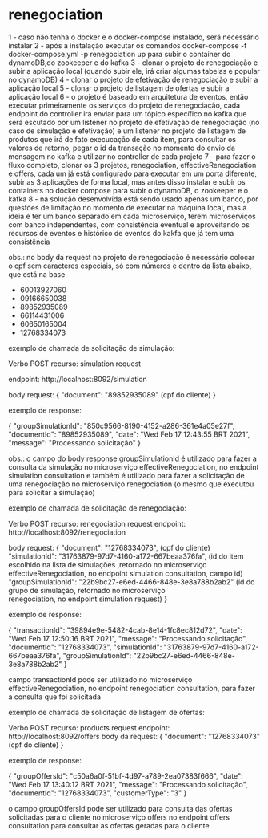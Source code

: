 # renegociation
1 - caso não tenha o docker e o docker-compose instalado, será necessário instalar
2 - após a instalação executar os comandos docker-compose -f docker-compose.yml -p renegociation up para subir o container do dynamoDB,do zookeeper e do kafka
3 - clonar o projeto de renegociação e subir a aplicação local (quando subir ele, irá criar algumas tabelas e popular no dynamoDB)
4 - clonar o projeto de efetivação de renegociação e subir a aplicação local
5 - clonar o projeto de listagem de ofertas e subir a aplicação local
6 - o projeto é baseado em arquitetura de eventos, então executar primeiramente os serviços do projeto de renegociação, cada endpoint do controller
irá enviar para um tópico específico no kafka que será escutado por um listener no projeto de efetivação de renegociação (no caso de simulação e efetivação)
e um listener no projeto de listagem de produtos que irá de fato execucação de cada item, para consultar os valores de retorno, pegar o id da transação no momento
do envio da mensagem no kafka e utilizar no controller de cada projeto
7 - para fazer o fluxo completo, clonar os 3 projetos, renegociation, effectiveRenegociation e offers, cada um já está configurado
para executar em um porta diferente, subir as 3 aplicações de forma local, mas antes disso instalar e subir os containers no docker compose
para subir o dynamoDB, o zookeeper e o kafka
8 - na solução desenvolvida está sendo usado apenas um banco, por questões de limitação no momento de executar na máquina local, mas a ideia
é ter um banco separado em cada microserviço, terem microserviços com banco independentes, com consistência eventual e aproveitando os recursos
de eventos e histórico de eventos do kakfa que já tem uma consistência

obs.: no body da request no projeto de renegociação é necessário colocar o cpf sem caracteres especiais, só com números e dentro da lista abaixo, que está
na base
- 60013927060
- 09166650038
- 89852935089
- 66114431006
- 60650165004
- 12768334073

exemplo de chamada de solicitação de simulação:

Verbo POST
recurso: simulation request

endpoint: http://localhost:8092/simulation


body request:
{
    "document": "89852935089" (cpf do cliente)
}

exemplo de response:

{
    "groupSimulationId": "850c9566-8190-4152-a286-361e4a05e27f",
    "documentId": "89852935089",
    "date": "Wed Feb 17 12:43:55 BRT 2021",
    "message": "Processando solicitação"
}

obs.: o campo do body response groupSimulationId é utilizado para fazer a consulta da simulação no microserviço effectiveRenegociation,
no endpoint simulation consultation e também é utilizado para fazer a solicitação de uma renegociação no microserviço renegociation (o mesmo que executou
para solicitar a simulação)

exemplo de chamada de solicitação de renegociação:

Verbo POST
recurso: renegociation request
endpoint: http://localhost:8092/renegociation

body request:
{
    "document": "12768334073", (cpf do cliente)
    "simulationId": "31763879-97d7-4160-a172-667beaa376fa", (id do item escolhido na lista de simulações
															 ,retornado no microserviço effectiveRenegociation,
															 no endpoint simulation consultation, campo id)
    "groupSimulationId": "22b9bc27-e6ed-4466-848e-3e8a788b2ab2" (id do grupo de simulação, retornado no microserviço		
																 renegociation, no endpoint simulation request)
}

exemplo de response:

{
    "transactionId": "39894e9e-5482-4cab-8e14-1fc8ec812d72",
    "date": "Wed Feb 17 12:50:16 BRT 2021",
    "message": "Processando solicitação",
    "documentId": "12768334073",
    "simulationId": "31763879-97d7-4160-a172-667beaa376fa",
    "groupSimulationId": "22b9bc27-e6ed-4466-848e-3e8a788b2ab2"
}

campo transactionId pode ser utilizado no microserviço effectiveRenegociation, no endpoint renegociation consultation,
para fazer a consulta que foi solicitada 

exemplo de chamada de solicitação de listagem de ofertas:

Verbo POST
recurso: products request
endpoint: http://localhost:8092/offers
body da request:
{
    "document": "12768334073" (cpf do cliente)
}

exemplo de response:

{
    "groupOffersId": "c50a6a0f-51bf-4d97-a789-2ea07383f666",
    "date": "Wed Feb 17 13:40:12 BRT 2021",
    "message": "Processando solicitação",
    "documentId": "12768334073",
    "customerType": "3"
}

o campo groupOffersId pode ser utilizado para consulta das ofertas solicitadas para o cliente no microserviço offers
no endpoint offers consultation para consultar as ofertas geradas para o cliente
